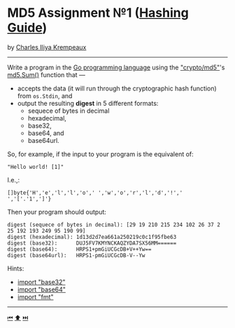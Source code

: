 # MD5 Assignment №1 ([Hashing Guide](../../../../../../README.md))

by [Charles Iliya Krempeaux](http://changelog.ca/)

---

Write a program in the [Go programming language](http://golang.org/) using the ["crypto/md5"](https://pkg.go.dev/crypto/md5)'s [md5.Sum()](https://pkg.go.dev/crypto/md5#Sum) function that —

* accepts the data (it will run through the cryptographic hash function) from `os.Stdin`, and
* output the resulting **digest** in 5 different formats:
  * sequece of bytes in decimal
  * hexadecimal,
  * base32,
  * base64, and
  * base64url.

So, for example, if the input to your program is the equivalent of:
```golang
"Hello world! [1]"
```
I.e.,:
```golang
[]byte{'H','e','l','l','o',' ','w','o','r','l','d','!',' ','['.'1',']'}
```

Then your program should output:
```
digest (sequece of bytes in decimal): [29 19 210 215 234 102 26 37 2 25 192 193 249 95 190 99] 
digest (hexadecimal): 1d13d2d7ea661a250219c0c1f95fbe63 
digest (base32):      DUJ5FV7KMYNCKAQZYDA7SX56MM====== 
digest (base64):      HRPS1+pmGiUCGcDB+V++Yw==
digest (base64url):   HRPS1-pmGiUCGcDB-V--Yw
```

Hints:
* [import "base32"](https://pkg.go.dev/encoding/base32)
* [import "base64"](https://pkg.go.dev/encoding/base64)
* [import "fmt"](https://pkg.go.dev/fmt)

---

[⏮](../golang-md5/README.md) [⬆️](../../README.md) [⏭️](../big-data/README.md)
